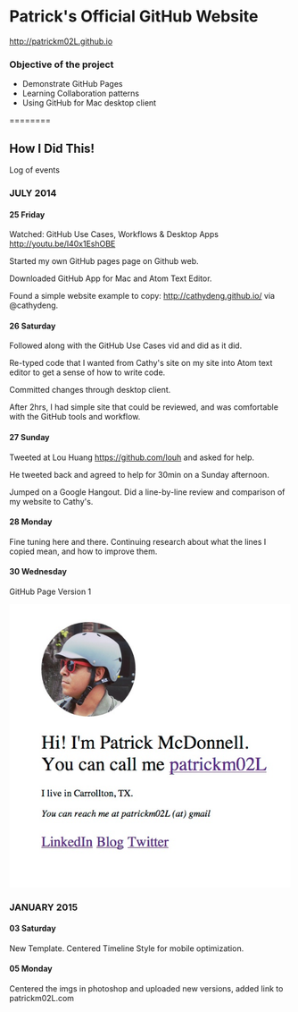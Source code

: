 # Patrick's Official GitHub Website

http://patrickm02L.github.io

### Objective of the project

* Demonstrate GitHub Pages
* Learning Collaboration patterns
* Using GitHub for Mac desktop client

========

## How I Did This!
Log of events

### JULY 2014
#### 25 Friday

Watched: GitHub Use Cases, Workflows & Desktop Apps http://youtu.be/l40x1EshOBE

Started my own GitHub pages page on Github web. 

Downloaded GitHub App for Mac and Atom Text Editor.

Found a simple website example to copy: http://cathydeng.github.io/ via @cathydeng.


#### 26 Saturday

Followed along with the GitHub Use Cases vid and did as it did. 

Re-typed code that I wanted from Cathy's site on my site into Atom text editor to get a sense of how to write code. 

Committed changes through desktop client. 

After 2hrs, I had simple site that could be reviewed, and was comfortable with the GitHub tools and workflow.

#### 27 Sunday

Tweeted at Lou Huang https://github.com/louh and asked for help.

He tweeted back and agreed to help for 30min on a Sunday afternoon. 

Jumped on a Google Hangout. Did a line-by-line review and comparison of my website to Cathy's.

#### 28 Monday

Fine tuning here and there. Continuing research about what the lines I copied mean, and how to improve them. 


#### 30 Wednesday
GitHub Page Version 1 

![patrickm02L page version 1](https://raw.githubusercontent.com/patrickm02L/patrickm02L.github.io/master/img/githubpagev1.jpg)

### JANUARY 2015
#### 03 Saturday

New Template. Centered Timeline Style for mobile optimization.

#### 05 Monday

Centered the imgs in photoshop and uploaded new versions, added link to patrickm02L.com 
